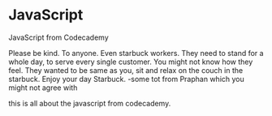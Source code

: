 # JavaScript

JavaScript from Codecademy

Please be kind. To anyone. Even starbuck workers. They need to stand for a whole day, to serve every single customer.
You might not know how they feel. They wanted to be same as you, sit and relax on the couch in the starbuck.
Enjoy your day Starbuck. -some tot from Praphan which you might not agree with

this is all about the javascript from codecademy.
